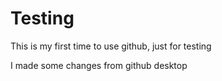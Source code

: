 Testing
=======

This is my first time to use github, just for testing

I made some changes from github desktop
